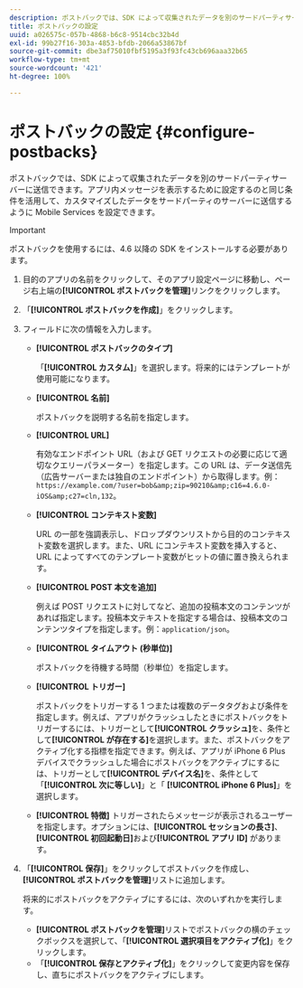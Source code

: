 ```yaml
---
description: ポストバックでは、SDK によって収集されたデータを別のサードパーティサーバーに送信できます。アプリ内メッセージを表示するために設定するのと同じ条件を活用して、カスタマイズしたデータをサードパーティのサーバーに送信するように Mobile Services を設定できます。
title: ポストバックの設定
uuid: a026575c-057b-4868-b6c8-9514cbc32b4d
exl-id: 99b27f16-303a-4853-bfdb-2066a53867bf
source-git-commit: dbe3af75010fbf5195a3f93fc43cb696aaa32b65
workflow-type: tm+mt
source-wordcount: '421'
ht-degree: 100%

---
```


# ポストバックの設定 {#configure-postbacks}

ポストバックでは、SDK によって収集されたデータを別のサードパーティサーバーに送信できます。アプリ内メッセージを表示するために設定するのと同じ条件を活用して、カスタマイズしたデータをサードパーティのサーバーに送信するように Mobile Services を設定できます。

>[!IMPORTANT]
>
>ポストバックを使用するには、4.6 以降の SDK をインストールする必要があります。

1. 目的のアプリの名前をクリックして、そのアプリ設定ページに移動し、ページ右上端の&#x200B;**[!UICONTROL ポストバックを管理]**&#x200B;リンクをクリックします。
2. 「**[!UICONTROL ポストバックを作成]**」をクリックします。
3. フィールドに次の情報を入力します。

   * **[!UICONTROL ポストバックのタイプ]**

      「**[!UICONTROL カスタム]**」を選択します。将来的にはテンプレートが使用可能になります。

   * **[!UICONTROL 名前]**

      ポストバックを説明する名前を指定します。

   * **[!UICONTROL URL]**

      有効なエンドポイント URL（および GET リクエストの必要に応じて適切なクエリーパラメーター）を指定します。この URL は、データ送信先（広告サーバーまたは独自のエンドポイント）から取得します。例：`https://example.com/?user=bob&amp;zip=90210&amp;c16=4.6.0-iOS&amp;c27=cln,132`。

   * **[!UICONTROL コンテキスト変数]**

      URL の一部を強調表示し、ドロップダウンリストから目的のコンテキスト変数を選択します。また、URL にコンテキスト変数を挿入すると、URL によってすべてのテンプレート変数がヒットの値に置き換えられます。

   * **[!UICONTROL POST 本文を追加]**

      例えば POST リクエストに対してなど、追加の投稿本文のコンテンツがあれば指定します。投稿本文テキストを指定する場合は、投稿本文のコンテンツタイプを指定します。例：`application/json`。

   * **[!UICONTROL タイムアウト (秒単位)]**

      ポストバックを待機する時間（秒単位）を指定します。

   * **[!UICONTROL トリガー]**

      ポストバックをトリガーする 1 つまたは複数のデータタグおよび条件を指定します。例えば、アプリがクラッシュしたときにポストバックをトリガーするには、トリガーとして&#x200B;**[!UICONTROL クラッシュ]**&#x200B;を、条件として&#x200B;**[!UICONTROL が存在する]**&#x200B;を選択します。また、ポストバックをアクティブ化する指標を指定できます。例えば、アプリが iPhone 6 Plus デバイスでクラッシュした場合にポストバックをアクティブにするには、トリガーとして&#x200B;**[!UICONTROL デバイス名]**&#x200B;を、条件として「**[!UICONTROL 次に等しい]**」と「 **[!UICONTROL iPhone 6 Plus]**」を選択します。

   * **[!UICONTROL 特徴]**
   トリガーされたらメッセージが表示されるユーザーを指定します。オプションには、**[!UICONTROL セッションの長さ]**、**[!UICONTROL 初回起動日]**&#x200B;および&#x200B;**[!UICONTROL アプリ ID]** があります。

4. 「**[!UICONTROL 保存]**」をクリックしてポストバックを作成し、**[!UICONTROL ポストバックを管理]**&#x200B;リストに追加します。

   将来的にポストバックをアクティブにするには、次のいずれかを実行します。

   * **[!UICONTROL ポストバックを管理]**&#x200B;リストでポストバックの横のチェックボックスを選択して、「**[!UICONTROL 選択項目をアクティブ化]**」をクリックします。
   * 「**[!UICONTROL 保存とアクティブ化]**」をクリックして変更内容を保存し、直ちにポストバックをアクティブにします。
